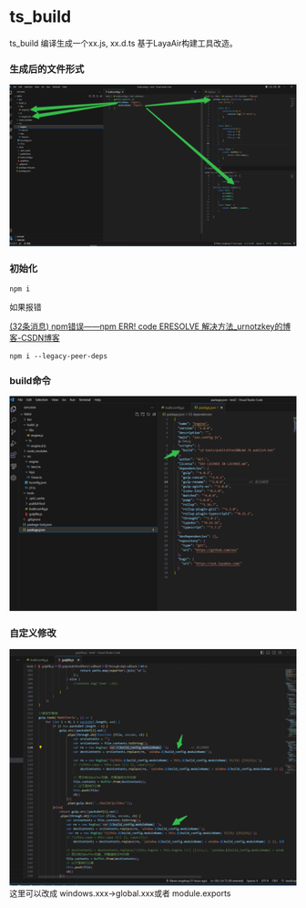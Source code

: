 # ts_build
ts_build 编译生成一个xx.js, xx.d.ts
基于LayaAir构建工具改造。



### 生成后的文件形式

![](doc/01.png)



### 初始化

```
npm i
```



如果报错

[(32条消息) npm错误——npm ERR! code ERESOLVE 解决方法_urnotzkey的博客-CSDN博客](https://blog.csdn.net/qq_38769403/article/details/120702732)

```
npm i --legacy-peer-deps
```



### build命令

![](doc/02.png)

### 自定义修改

![](doc/03.jpg)
这里可以改成 windows.xxx->global.xxx或者 module.exports



### 